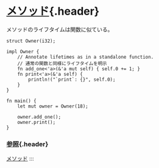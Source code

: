 # [メソッド](#メソッド){.header}

メソッドのライフタイムは関数に似ている。

    struct Owner(i32);

    impl Owner {
        // Annotate lifetimes as in a standalone function.
        // 通常の関数と同様にライフタイムを明示
        fn add_one<'a>(&'a mut self) { self.0 += 1; }
        fn print<'a>(&'a self) {
            println!("`print`: {}", self.0);
        }
    }

    fn main() {
        let mut owner = Owner(18);

        owner.add_one();
        owner.print();
    }

### [参照](#参照){.header}

[メソッド](../../fn/methods.html)
:::

